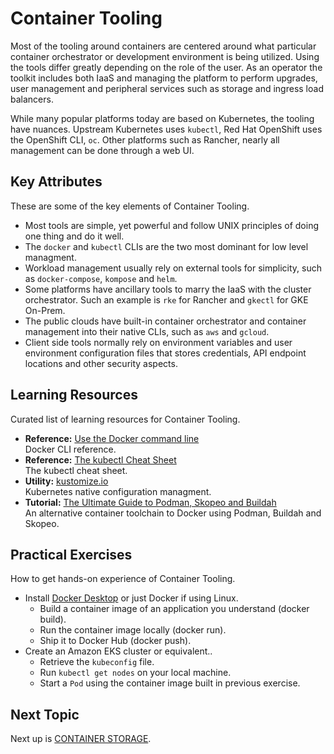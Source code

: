 # Container Tooling
Most of the tooling around containers are centered around what particular container orchestrator or development environment is being utilized. Using the tools differ greatly depending on the role of the user. As an operator the toolkit includes both IaaS and managing the platform to perform upgrades, user management and peripheral services such as storage and ingress load balancers. 

While many popular platforms today are based on Kubernetes, the tooling have nuances. Upstream Kubernetes uses `kubectl`, Red Hat OpenShift uses the OpenShift CLI, `oc`. Other platforms such as Rancher, nearly all management can be done through a web UI.

## Key Attributes
These are some of the key elements of Container Tooling.

- Most tools are simple, yet powerful and follow UNIX principles of doing one thing and do it well.
- The `docker` and `kubectl` CLIs are the two most dominant for low level managment.
- Workload management usually rely on external tools for simplicity, such as `docker-compose`, `kompose` and `helm`.
- Some platforms have ancillary tools to marry the IaaS with the cluster orchestrator. Such an example is `rke` for Rancher and `gkectl` for GKE On-Prem.
- The public clouds have built-in container orchestrator and container management into their native CLIs, such as `aws` and `gcloud`.
- Client side tools normally rely on environment variables and user environment configuration files that stores credentials, API endpoint locations and other security aspects.

## Learning Resources
Curated list of learning resources for Container Tooling.

- **Reference:** [Use the Docker command line](https://docs.docker.com/engine/reference/commandline/cli/)<br />
  Docker CLI reference.
- **Reference:** [The kubectl Cheat Sheet](https://kubernetes.io/docs/reference/kubectl/cheatsheet/)<br />
  The kubectl cheat sheet.
- **Utility:** [kustomize.io](https://kustomize.io/)<br />
  Kubernetes native configuration managment.
- **Tutorial:** [The Ultimate Guide to Podman, Skopeo and Buildah](https://www.opensource.sa/2019/06/20/the-ultimate-guide-to-podman-skopeo-and-buildah/)<br />
  An alternative container toolchain to Docker using Podman, Buildah and Skopeo.

## Practical Exercises
How to get hands-on experience of Container Tooling.

- Install [Docker Desktop](https://www.docker.com/products/docker-desktop) or just Docker if using Linux.
  - Build a container image of an application you understand (docker build).
  - Run the container image locally (docker run).
  - Ship it to Docker Hub (docker push).
- Create an Amazon EKS cluster or equivalent..
  - Retrieve the `kubeconfig` file.
  - Run `kubectl get nodes` on your local machine.
  - Start a `Pod` using the container image built in previous exercise.

## Next Topic
Next up is [CONTAINER STORAGE](CONTAINER_STORAGE.md).
